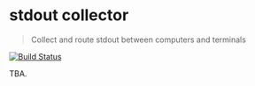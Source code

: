 # stdout collector
> Collect and route stdout between computers and terminals

[![Build Status](https://travis-ci.org/perry-mitchell/stdout-collector.svg?branch=master)](https://travis-ci.org/perry-mitchell/stdout-collector)

TBA.
